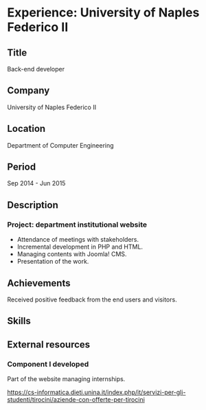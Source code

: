 # Experience: University of Naples Federico II

## Title

Back-end developer

## Company

University of Naples Federico II

## Location

Department of Computer Engineering

## Period

Sep 2014 - Jun 2015

## Description

### Project: department institutional website

* Attendance of meetings with stakeholders.
* Incremental development in PHP and HTML.
* Managing contents with Joomla! CMS.
* Presentation of the work.

## Achievements

Received positive feedback from the end users and visitors.

## Skills

## External resources

### Component I developed

Part of the website managing internships.

<https://cs-informatica.dieti.unina.it/index.php/it/servizi-per-gli-studenti/tirocini/aziende-con-offerte-per-tirocini>
